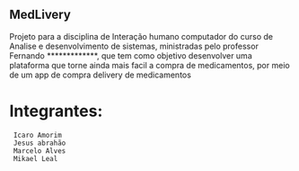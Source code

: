 ## MedLivery
Projeto para a disciplina de Interação humano computador do curso de Analise e desenvolvimento de sistemas, ministradas pelo professor Fernando *************, que tem como objetivo desenvolver uma plataforma que torne ainda mais facil a compra de medicamentos, por meio de um app de compra delivery de medicamentos 

# Integrantes:
```
 Icaro Amorim
 Jesus abrahão
 Marcelo Alves
 Mikael Leal
```

